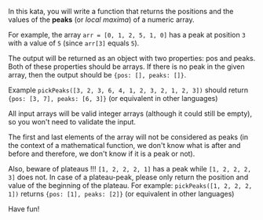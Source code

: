 In this kata, you will write a function that returns the positions and the values of the **peaks** (or _local maxima_) of a numeric array.

For example, the array `arr = [0, 1, 2, 5, 1, 0]` has a peak at position `3` with a value of `5` (since `arr[3]` equals `5`).

The output will be returned as an object with two properties: pos and peaks. Both of these properties should be arrays. If there is no peak in the given array, then the output should be `{pos: [], peaks: []}`.

Example `pickPeaks([3, 2, 3, 6, 4, 1, 2, 3, 2, 1, 2, 3])` should return `{pos: [3, 7], peaks: [6, 3]}` (or equivalent in other languages)

All input arrays will be valid integer arrays (although it could still be empty), so you won't need to validate the input.

The first and last elements of the array will not be considered as peaks (in the context of a mathematical function, we don't know what is after and before and therefore, we don't know if it is a peak or not).

Also, beware of plateaus !!! `[1, 2, 2, 2, 1]` has a peak while `[1, 2, 2, 2, 3]` does not. In case of a plateau-peak, please only return the position and value of the beginning of the plateau. For example: `pickPeaks([1, 2, 2, 2, 1])` returns `{pos: [1], peaks: [2]}` (or equivalent in other languages)

Have fun!